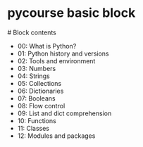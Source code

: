 pycourse basic block
====================


# Block contents

* 00: What is Python?
* 01: Python history and versions
* 02: Tools and environment
* 03: Numbers
* 04: Strings
* 05: Collections
* 06: Dictionaries
* 07: Booleans
* 08: Flow control
* 09: List and dict comprehension
* 10: Functions
* 11: Classes
* 12: Modules and packages
